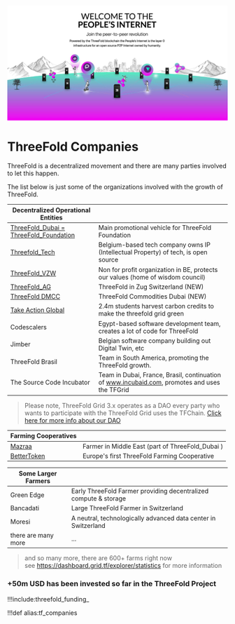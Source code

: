 ![](img/tf_companies_.jpg)

# ThreeFold Companies

ThreeFold is a decentralized movement and there are many parties involved to let this happen.

The list below is just some of the organizations involved with the growth of ThreeFold.

| Decentralized Operational Entities                                      |                                                                                               |
| --------------------------------------------------------- | --------------------------------------------------------------------------------------------- |
| [ThreeFold_Dubai = ThreeFold_Foundation](threefold_dubai) | Main promotional vehicle for ThreeFold Foundation                                             |
| [Threefold_Tech](threefold_tech0)                         | Belgium-based tech company owns IP (Intellectual Property) of tech, is open source            |
| [ThreeFold_VZW](threefold_vzw)                            | Non for profit organization in BE, protects our values (home of wisdom council)               |
| [ThreeFold_AG](threefold_ag)                              | ThreeFold in Zug Switzerland (NEW)                                                            |
| [ThreeFold DMCC](threefold_commodities)                   | ThreeFold Commodities Dubai (NEW)                                                             |
| [Take Action Global](https://www.takeactionglobal.org/)   | 2.4m students harvest carbon credits to make the threefold grid green                         |
| Codescalers                                               | Egypt-based software development team, creates a lot of code for ThreeFold                    |
| Jimber                                                    | Belgian software company building out Digital Twin, etc                                       |
| ThreeFold Brasil                                          | Team in South America, promoting the ThreeFold growth.                                        |
| The Source Code Incubator                                 | Team in Dubai, France, Brasil, continuation of www.incubaid.com, promotes and uses the TFGrid |


> Please note, ThreeFold Grid 3.x operates as a DAO every party who wants to participate with the ThreeFold Grid uses the TFChain.
> [Click here for more info about our DAO](tfdao)


| Farming Cooperatives       |                                                  |
| -------------------------- | ------------------------------------------------ |
| [Mazraa](mazraa)           | Farmer in Middle East (part of ThreeFold_Dubai ) |
| [BetterToken](bettertoken) | Europe's first ThreeFold Farming Cooperative     |

| Some Larger Farmers |                                                                  |
| ------------------- | ---------------------------------------------------------------- |
| Green Edge          | Early ThreeFold Farmer providing decentralized compute & storage |
| Bancadati           | Large ThreeFold Farmer in Switzerland                            |
| Moresi              | A neutral, technologically advanced data center in Switzerland   |
| there are many more | ...                                                              |

> and so many more, there are 600+ farms right now <BR>
> see https://dashboard.grid.tf/explorer/statistics for more information

### +50m USD has been invested so far in the ThreeFold Project

!!!include:threefold_funding_


!!!def alias:tf_companies